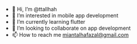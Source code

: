 - 👋 Hi, I’m @ttallhah
- 👀 I’m interested in mobile app development
- 🌱 I’m currently learning flutter
- 💞️ I’m looking to collaborate on app development 
- 📫 How to reach me miantalhafazal@gmail.com 

<!---
ttallhah/ttallhah is a ✨ special ✨ repository because its `README.md` (this file) appears on your GitHub profile.
You can click the Preview link to take a look at your changes.
--->
